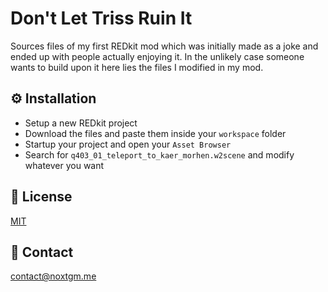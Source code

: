 # Don't Let Triss Ruin It
Sources files of my first REDkit mod which was initially made as a joke and ended up with people actually enjoying it. In the unlikely case someone wants to build upon it here lies the files I modified in my mod.

## ⚙️ Installation

* Setup a new REDkit project
* Download the files and paste them inside your `workspace` folder
* Startup your project and open your `Asset Browser`
* Search for `q403_01_teleport_to_kaer_morhen.w2scene` and modify whatever you want

## 🔑 License

[MIT](https://choosealicense.com/licenses/mit/)

## 🔗 Contact

[contact@noxtgm.me](https://noxtgm.me)
